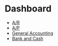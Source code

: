 # Dashboard

- [A/R](./dashboard/ar.md)
- [A/P](./dashboard/ap.md)
- [General Accounting](./dashboard/general-accounting.md)
- [Bank and Cash](./dashboard/bank-cash.md)
